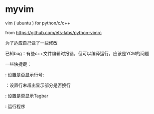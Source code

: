 # myvim

vim ( ubuntu ) for python/c/c++

from https://github.com/ets-labs/python-vimrc

为了适应自己做了一些修改

已知bug：有些c++文件编辑时报错，但可以编译运行，应该是YCM的问题

一些快捷键：

<F2> : 设置是否显示行号;

<F3> ：设置行末超出显示部分是否换行

<F4> : 设置是否显示Tagbar

<F5> : 运行程序

